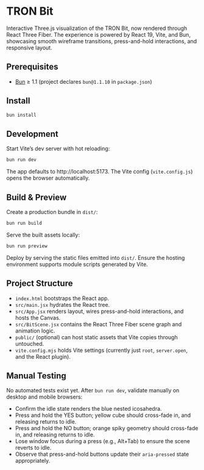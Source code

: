 # TRON Bit

Interactive Three.js visualization of the TRON Bit, now rendered through React Three Fiber. The experience is powered by React 19, Vite, and Bun, showcasing smooth wireframe transitions, press-and-hold interactions, and responsive layout.

## Prerequisites
- [Bun](https://bun.sh/) ≥ 1.1 (project declares `bun@1.1.10` in `package.json`)

## Install
```sh
bun install
```

## Development
Start Vite’s dev server with hot reloading:
```sh
bun run dev
```

The app defaults to http://localhost:5173. The Vite config (`vite.config.js`) opens the browser automatically.

## Build & Preview
Create a production bundle in `dist/`:
```sh
bun run build
```

Serve the built assets locally:
```sh
bun run preview
```

Deploy by serving the static files emitted into `dist/`. Ensure the hosting environment supports module scripts generated by Vite.

## Project Structure
- `index.html` bootstraps the React app.
- `src/main.jsx` hydrates the React tree.
- `src/App.jsx` renders layout, wires press-and-hold interactions, and hosts the Canvas.
- `src/BitScene.jsx` contains the React Three Fiber scene graph and animation logic.
- `public/` (optional) can host static assets that Vite copies through untouched.
- `vite.config.mjs` holds Vite settings (currently just `root`, `server.open`, and the React plugin).

## Manual Testing
No automated tests exist yet. After `bun run dev`, validate manually on desktop and mobile browsers:
- Confirm the idle state renders the blue nested icosahedra.
- Press and hold the YES button; yellow cube should cross-fade in, and releasing returns to idle.
- Press and hold the NO button; orange spiky geometry should cross-fade in, and releasing returns to idle.
- Lose window focus during a press (e.g., Alt+Tab) to ensure the scene reverts to idle.
- Observe that press-and-hold buttons update their `aria-pressed` state appropriately.
